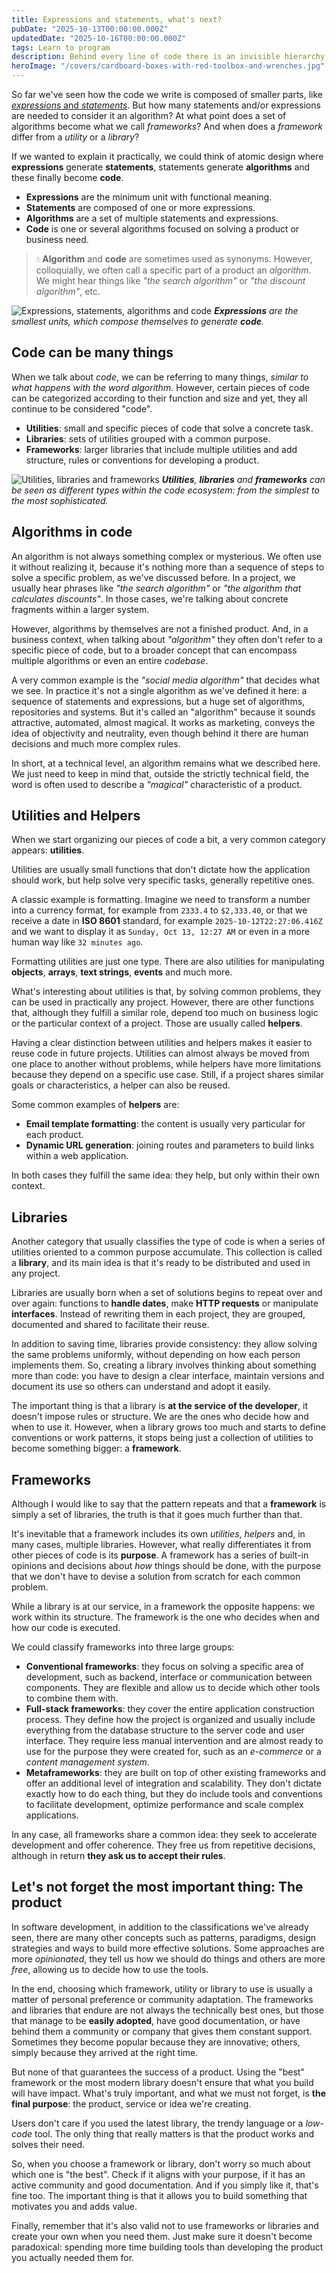 ```yaml
---
title: Expressions and statements, what's next?
pubDate: "2025-10-13T00:00:00.000Z"
updatedDate: "2025-10-16T00:00:00.000Z"
tags: Learn to program
description: Behind every line of code there is an invisible hierarchy, expressions that form statements, statements that compose algorithms, and algorithms that, when scaled, become libraries or frameworks. Understanding this composition not only helps write better code, but also recognize when something stops being an isolated function to transform into a tool, a framework, or even a product.
heroImage: "/covers/cardboard-boxes-with-red-toolbox-and-wrenches.jpg"
---
```


So far we've seen how the code we write is composed of smaller parts, like [*expressions* and *statements*](/posts/como-funciona-un-lenguaje-de-programacion). But how many statements and/or expressions are needed to consider it an algorithm? At what point does a set of algorithms become what we call *frameworks*? And when does a *framework* differ from a *utility* or a *library*?

If we wanted to explain it practically, we could think of atomic design where **expressions** generate **statements**, statements generate **algorithms** and these finally become **code**.

* **Expressions** are the minimum unit with functional meaning.
* **Statements** are composed of one or more expressions.
* **Algorithms** are a set of multiple statements and expressions.
* **Code** is one or several algorithms focused on solving a product or business need.

> 💧 **Algorithm** and **code** are sometimes used as synonyms. However, colloquially, we often call a specific part of a product an *algorithm*. We might hear things like *"the search algorithm"* or *"the discount algorithm"*, etc.

![Expressions, statements, algorithms and code](/images/posts/es/expresiones-y-sentencias-luego-que/composicion.png)
_**Expressions** are the smallest units, which compose themselves to generate **code**._

## Code can be many things
When we talk about *code*, we can be referring to many things, *similar to what happens with the word algorithm*. However, certain pieces of code can be categorized according to their function and size and yet, they all continue to be considered "code".

* **Utilities**: small and specific pieces of code that solve a concrete task.
* **Libraries**: sets of utilities grouped with a common purpose.
* **Frameworks**: larger libraries that include multiple utilities and add structure, rules or conventions for developing a product.

![Utilities, libraries and frameworks](/images/posts/es/expresiones-y-sentencias-luego-que/categorizacion.png)
_**Utilities**, **libraries** and **frameworks** can be seen as different types within the code ecosystem: from the simplest to the most sophisticated._

## Algorithms in code
An algorithm is not always something complex or mysterious. We often use it without realizing it, because it's nothing more than a sequence of steps to solve a specific problem, as we've discussed before. In a project, we usually hear phrases like *"the search algorithm"* or *"the algorithm that calculates discounts"*. In those cases, we're talking about concrete fragments within a larger system.

However, algorithms by themselves are not a finished product. And, in a business context, when talking about *"algorithm"* they often don't refer to a specific piece of code, but to a broader concept that can encompass multiple algorithms or even an entire *codebase*.

A very common example is the *"social media algorithm"* that decides what we see. In practice it's not a single algorithm as we've defined it here: a sequence of statements and expressions, but a huge set of algorithms, repositories and systems. But it's called an "algorithm" because it sounds attractive, automated, almost magical. It works as marketing, conveys the idea of objectivity and neutrality, even though behind it there are human decisions and much more complex rules.

In short, at a technical level, an algorithm remains what we described here. We just need to keep in mind that, outside the strictly technical field, the word is often used to describe a *"magical"* characteristic of a product.

## Utilities and Helpers
When we start organizing our pieces of code a bit, a very common category appears: **utilities**.

Utilities are usually small functions that don't dictate how the application should work, but help solve very specific tasks, generally repetitive ones.

A classic example is formatting. Imagine we need to transform a number into a currency format, for example from `2333.4` to `$2,333.40`, or that we receive a date in **ISO 8601** standard, for example `2025-10-12T22:27:06.416Z` and we want to display it as `Sunday, Oct 13, 12:27 AM` or even in a more human way like `32 minutes ago`.

Formatting utilities are just one type. There are also utilities for manipulating **objects**, **arrays**, **text strings**, **events** and much more.

What's interesting about utilities is that, by solving common problems, they can be used in practically any project. However, there are other functions that, although they fulfill a similar role, depend too much on business logic or the particular context of a project. Those are usually called **helpers**.

Having a clear distinction between utilities and helpers makes it easier to reuse code in future projects. Utilities can almost always be moved from one place to another without problems, while helpers have more limitations because they depend on a specific use case. Still, if a project shares similar goals or characteristics, a helper can also be reused.

Some common examples of **helpers** are:
* **Email template formatting**: the content is usually very particular for each product.
* **Dynamic URL generation**: joining routes and parameters to build links within a web application.

In both cases they fulfill the same idea: they help, but only within their own context.

## Libraries
Another category that usually classifies the type of code is when a series of utilities oriented to a common purpose accumulate. This collection is called a **library**, and its main idea is that it's ready to be distributed and used in any project.

Libraries are usually born when a set of solutions begins to repeat over and over again: functions to **handle dates**, make **HTTP requests** or manipulate **interfaces**. Instead of rewriting them in each project, they are grouped, documented and shared to facilitate their reuse.

In addition to saving time, libraries provide consistency: they allow solving the same problems uniformly, without depending on how each person implements them. So, creating a library involves thinking about something more than code: you have to design a clear interface, maintain versions and document its use so others can understand and adopt it easily.

The important thing is that a library is **at the service of the developer**, it doesn't impose rules or structure. We are the ones who decide how and when to use it. However, when a library grows too much and starts to define conventions or work patterns, it stops being just a collection of utilities to become something bigger: a **framework**.

## Frameworks
Although I would like to say that the pattern repeats and that a **framework** is simply a set of libraries, the truth is that it goes much further than that.

It's inevitable that a framework includes its own *utilities*, *helpers* and, in many cases, multiple libraries. However, what really differentiates it from other pieces of code is its **purpose**. A framework has a series of built-in opinions and decisions about *how* things should be done, with the purpose that we don't have to devise a solution from scratch for each common problem.

While a library is at our service, in a framework the opposite happens: we work within its structure. The framework is the one who decides when and how our code is executed.

We could classify frameworks into three large groups:
* **Conventional frameworks**: they focus on solving a specific area of development, such as backend, interface or communication between components. They are flexible and allow us to decide which other tools to combine them with.
* **Full-stack frameworks**: they cover the entire application construction process. They define how the project is organized and usually include everything from the database structure to the server code and user interface. They require less manual intervention and are almost ready to use for the purpose they were created for, such as an *e-commerce* or a *content management system*.
* **Metaframeworks**: they are built on top of other existing frameworks and offer an additional level of integration and scalability. They don't dictate exactly how to do each thing, but they do include tools and conventions to facilitate development, optimize performance and scale complex applications.

In any case, all frameworks share a common idea: they seek to accelerate development and offer coherence. They free us from repetitive decisions, although in return **they ask us to accept their rules**.

## Let's not forget the most important thing: The product
In software development, in addition to the classifications we've already seen, there are many other concepts such as patterns, paradigms, design strategies and ways to build more effective solutions. Some approaches are more *opinionated*, they tell us how we should do things and others are more *free*, allowing us to decide how to use the tools.

In the end, choosing which framework, utility or library to use is usually a matter of personal preference or community adaptation. The frameworks and libraries that endure are not always the technically best ones, but those that manage to be **easily adopted**, have good documentation, or have behind them a community or company that gives them constant support. Sometimes they become popular because they are innovative; others, simply because they arrived at the right time.

But none of that guarantees the success of a product. Using the "best" framework or the most modern library doesn't ensure that what you build will have impact. What's truly important, and what we must not forget, is **the final purpose**: the product, service or idea we're creating.

Users don't care if you used the latest library, the trendy language or a *low-code* tool. The only thing that really matters is that the product works and solves their need.

So, when you choose a framework or library, don't worry so much about which one is "the best". Check if it aligns with your purpose, if it has an active community and good documentation. And if you simply like it, that's fine too. The important thing is that it allows you to build something that motivates you and adds value.

Finally, remember that it's also valid not to use frameworks or libraries and create your own when you need them. Just make sure it doesn't become paradoxical: spending more time building tools than developing the product you actually needed them for.


